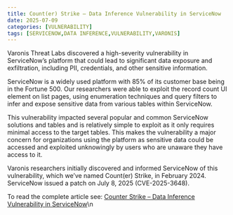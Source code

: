```yaml
---
title: Count(er) Strike – Data Inference Vulnerability in ServiceNow
date: 2025-07-09
categories: [VULNERABILITY]
tags: [SERVICENOW,DATA INFERENCE,VULNERABILITY,VARONIS]
---
```


Varonis Threat Labs discovered a high-severity vulnerability in ServiceNow’s platform that could lead to significant data exposure and exfiltration, including PII, credentials, and other sensitive information.

ServiceNow is a widely used platform with 85% of its customer base being in the Fortune 500. Our researchers were able to exploit the record count UI element on list pages, using enumeration techniques and query filters to infer and expose sensitive data from various tables within ServiceNow.

This vulnerability impacted several popular and common ServiceNow solutions and tables and is relatively simple to exploit as it only requires minimal access to the target tables. This makes the vulnerability a major concern for organizations using the platform as sensitive data could be accessed and exploited unknowingly by users who are unaware they have access to it.

Varonis researchers initially discovered and informed ServiceNow of this vulnerability, which we’ve named Count(er) Strike, in February 2024. ServiceNow issued a patch on July 8, 2025 (CVE-2025-3648).

To read the complete article see:
[Counter Strike – Data Inference Vulnerability in ServiceNow](https://www.varonis.com/blog/counter-strike-servicenow)\n